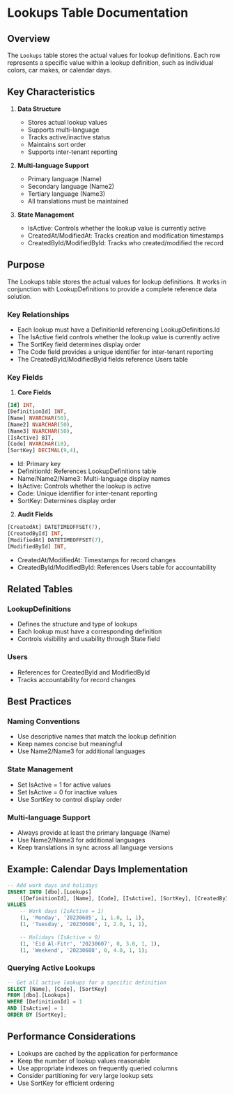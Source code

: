 # Lookups Table Documentation

## Overview
The `Lookups` table stores the actual values for lookup definitions. Each row represents a specific value within a lookup definition, such as individual colors, car makes, or calendar days.

## Key Characteristics

1. **Data Structure**
   - Stores actual lookup values
   - Supports multi-language
   - Tracks active/inactive status
   - Maintains sort order
   - Supports inter-tenant reporting

2. **Multi-language Support**
   - Primary language (Name)
   - Secondary language (Name2)
   - Tertiary language (Name3)
   - All translations must be maintained

3. **State Management**
   - IsActive: Controls whether the lookup value is currently active
   - CreatedAt/ModifiedAt: Tracks creation and modification timestamps
   - CreatedById/ModifiedById: Tracks who created/modified the record

## Purpose
The Lookups table stores the actual values for lookup definitions. It works in conjunction with LookupDefinitions to provide a complete reference data solution.

### Key Relationships
- Each lookup must have a DefinitionId referencing LookupDefinitions.Id
- The IsActive field controls whether the lookup value is currently active
- The SortKey field determines display order
- The Code field provides a unique identifier for inter-tenant reporting
- The CreatedById/ModifiedById fields reference Users table

### Key Fields

1. **Core Fields**
```sql
[Id] INT,
[DefinitionId] INT,
[Name] NVARCHAR(50),
[Name2] NVARCHAR(50),
[Name3] NVARCHAR(50),
[IsActive] BIT,
[Code] NVARCHAR(10),
[SortKey] DECIMAL(9,4),
```
   - Id: Primary key
   - DefinitionId: References LookupDefinitions table
   - Name/Name2/Name3: Multi-language display names
   - IsActive: Controls whether the lookup is active
   - Code: Unique identifier for inter-tenant reporting
   - SortKey: Determines display order

2. **Audit Fields**
```sql
[CreatedAt] DATETIMEOFFSET(7),
[CreatedById] INT,
[ModifiedAt] DATETIMEOFFSET(7),
[ModifiedById] INT,
```
   - CreatedAt/ModifiedAt: Timestamps for record changes
   - CreatedById/ModifiedById: References Users table for accountability

## Related Tables

### LookupDefinitions
- Defines the structure and type of lookups
- Each lookup must have a corresponding definition
- Controls visibility and usability through State field

### Users
- References for CreatedById and ModifiedById
- Tracks accountability for record changes

## Best Practices

### Naming Conventions
- Use descriptive names that match the lookup definition
- Keep names concise but meaningful
- Use Name2/Name3 for additional languages

### State Management
- Set IsActive = 1 for active values
- Set IsActive = 0 for inactive values
- Use SortKey to control display order

### Multi-language Support
- Always provide at least the primary language (Name)
- Use Name2/Name3 for additional languages
- Keep translations in sync across all language versions

## Example: Calendar Days Implementation

```sql
-- Add work days and holidays
INSERT INTO [dbo].[Lookups]
    ([DefinitionId], [Name], [Code], [IsActive], [SortKey], [CreatedById], [ModifiedById])
VALUES
    -- Work days (IsActive = 1)
    (1, 'Monday', '20230605', 1, 1.0, 1, 1),
    (1, 'Tuesday', '20230606', 1, 2.0, 1, 1),
    
    -- Holidays (IsActive = 0)
    (1, 'Eid Al-Fitr', '20230607', 0, 3.0, 1, 1),
    (1, 'Weekend', '20230608', 0, 4.0, 1, 1);
```

### Querying Active Lookups
```sql
-- Get all active lookups for a specific definition
SELECT [Name], [Code], [SortKey]
FROM [dbo].[Lookups]
WHERE [DefinitionId] = 1
AND [IsActive] = 1
ORDER BY [SortKey];
```

## Performance Considerations
- Lookups are cached by the application for performance
- Keep the number of lookup values reasonable
- Use appropriate indexes on frequently queried columns
- Consider partitioning for very large lookup sets
- Use SortKey for efficient ordering
